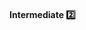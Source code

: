 <div id="title">

#### Intermediate :two:

</div>

<div id="body">

<include src="explainWhatWhyNotHow/container-index.md" boilerplate />

</div>

<div id="extras">

<include src="exercises.md" />

</div>
